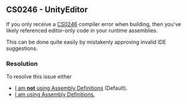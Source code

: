 ## CS0246 - UnityEditor

If you only receive a [CS0246](../Compiler%20Errors/CS0246.md) compiler error when building, then you've likely referenced editor-only code in your runtime assemblies.

This can be done quite easily by mistakenly approving invalid IDE suggestions.

### Resolution
To resolve this issue either 

- [I am **not** using Assembly Definitions](Editor%20Assemblies.md) (Default).
- [I am using Assembly Definitions.](Assembly%20Definitions.md)
